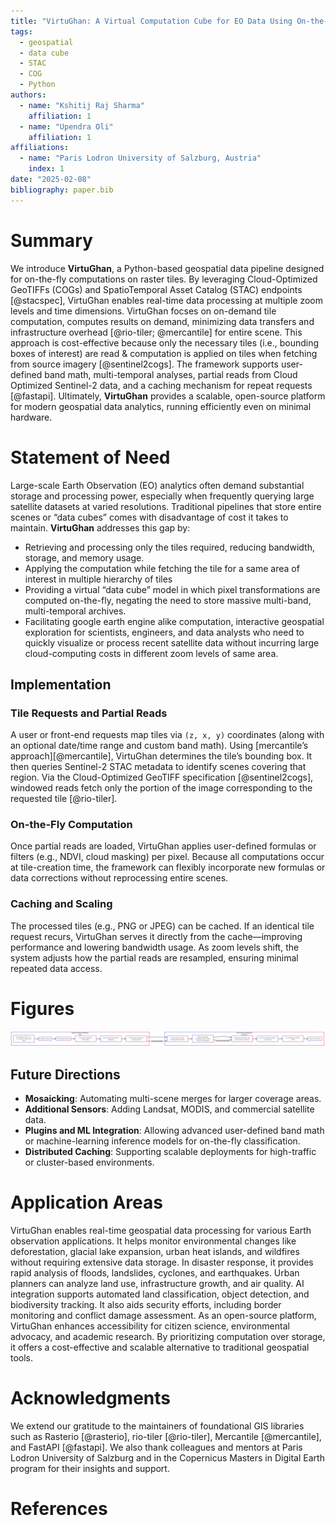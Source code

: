 ```yaml
---
title: "VirtuGhan: A Virtual Computation Cube for EO Data Using On-the-Fly Tiling Computation"
tags:
  - geospatial
  - data cube
  - STAC
  - COG
  - Python
authors:
  - name: "Kshitij Raj Sharma"
    affiliation: 1
  - name: "Upendra Oli"
    affiliation: 1
affiliations:
  - name: "Paris Lodron University of Salzburg, Austria"
    index: 1
date: "2025-02-08"
bibliography: paper.bib
---
```


# Summary

We introduce **VirtuGhan**, a Python-based geospatial data pipeline designed for on-the-fly computations on raster tiles. By leveraging Cloud-Optimized GeoTIFFs (COGs) and SpatioTemporal Asset Catalog (STAC) endpoints [@stacspec], VirtuGhan enables real-time data processing at multiple zoom levels and time dimensions. VirtuGhan focses on on-demand tile computation, computes results on demand, minimizing data transfers and infrastructure overhead [@rio-tiler; @mercantile] for entire scene. This approach is cost-effective because only the necessary tiles (i.e., bounding boxes of interest) are read & computation is applied on tiles when fetching from source imagery [@sentinel2cogs]. The framework supports user-defined band math, multi-temporal analyses, partial reads from Cloud Optimized Sentinel-2 data, and a caching mechanism for repeat requests [@fastapi]. Ultimately, **VirtuGhan** provides a scalable, open-source platform for modern geospatial data analytics, running efficiently even on minimal hardware.

# Statement of Need

Large-scale Earth Observation (EO) analytics often demand substantial storage and processing power, especially when frequently querying large satellite datasets at varied resolutions. Traditional pipelines that store entire scenes or “data cubes” comes with disadvantage of  cost it takes to maintain. **VirtuGhan** addresses this gap by:

- Retrieving and processing only the tiles required, reducing bandwidth, storage, and memory usage.
- Applying the computation while fetching the tile for a same area of interest in multiple hierarchy of tiles
- Providing a virtual “data cube” model in which pixel transformations are computed on-the-fly, negating the need to store massive multi-band, multi-temporal archives.  
- Facilitating google earth engine alike computation, interactive geospatial exploration for scientists, engineers, and data analysts who need to quickly visualize or process recent satellite data without incurring large cloud-computing costs in different zoom levels of same area.

## Implementation

### Tile Requests and Partial Reads

A user or front-end requests map tiles via `(z, x, y)` coordinates (along with an optional date/time range and custom band math). Using [mercantile’s approach][@mercantile], VirtuGhan determines the tile’s bounding box. It then queries Sentinel-2 STAC metadata to identify scenes covering that region. Via the Cloud-Optimized GeoTIFF specification [@sentinel2cogs], windowed reads fetch only the portion of the image corresponding to the requested tile [@rio-tiler]. 

### On-the-Fly Computation

Once partial reads are loaded, VirtuGhan applies user-defined formulas or filters (e.g., NDVI, cloud masking) per pixel. Because all computations occur at tile-creation time, the framework can flexibly incorporate new formulas or data corrections without reprocessing entire scenes.

### Caching and Scaling

The processed tiles (e.g., PNG or JPEG) can be cached. If an identical tile request recurs, VirtuGhan serves it directly from the cache—improving performance and lowering bandwidth usage. As zoom levels shift, the system adjusts how the partial reads are resampled, ensuring minimal repeated data access. 


# Figures

![Flowchart-virtughan](flowchart-virtughan.png)

## Future Directions

- **Mosaicking**: Automating multi-scene merges for larger coverage areas.  
- **Additional Sensors**: Adding Landsat, MODIS, and commercial satellite data.  
- **Plugins and ML Integration**: Allowing advanced user-defined band math or machine-learning inference models for on-the-fly classification.  
- **Distributed Caching**: Supporting scalable deployments for high-traffic or cluster-based environments.

# Application Areas
VirtuGhan enables real-time geospatial data processing for various Earth observation applications. It helps monitor environmental changes like deforestation, glacial lake expansion, urban heat islands, and wildfires without requiring extensive data storage. In disaster response, it provides rapid analysis of floods, landslides, cyclones, and earthquakes. Urban planners can analyze land use, infrastructure growth, and air quality. AI integration supports automated land classification, object detection, and biodiversity tracking. It also aids security efforts, including border monitoring and conflict damage assessment. As an open-source platform, VirtuGhan enhances accessibility for citizen science, environmental advocacy, and academic research. By prioritizing computation over storage, it offers a cost-effective and scalable alternative to traditional geospatial tools.

# Acknowledgments

We extend our gratitude to the maintainers of foundational GIS libraries such as Rasterio [@rasterio], rio-tiler [@rio-tiler], Mercantile [@mercantile], and FastAPI [@fastapi]. We also thank colleagues and mentors at Paris Lodron University of Salzburg and in the Copernicus Masters in Digital Earth program for their insights and support.

# References
